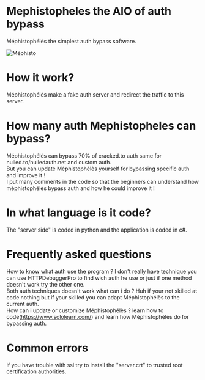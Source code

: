 # Mephistopheles the AIO of auth bypass
Méphistophélès the simplest auth bypass software.

![Méphisto](https://image.noelshack.com/fichiers/2020/26/5/1593174767-mephi.png)

# How it work?
Méphistophélès make a fake auth server and redirect the traffic to this server.

# How many auth Mephistopheles can bypass?
Méphistophélès can bypass 70% of cracked.to auth same for nulled.to/nulledauth.net and custom auth.  
But you can update Méphistophélès yourself for bypassing specific auth and improve it !  
I put many comments in the code so that the beginners can understand how méphistophélès bypass auth and how he could improve it !

# In what language is it code?
The "server side" is coded in python and the application is coded in c#.

# Frequently asked questions
How to know what auth use the program ? I don't really have technique you can use HTTPDebuggerPro to find wich auth he use or just if one method doesn't work try the other one.  
Both auth techniques doesn't work what can i do ? Huh if your not skilled at code nothing but if your skilled you can adapt Méphistophélès to the current auth.  
How can i update or customize Méphistophélès ? learn how to code(https://www.sololearn.com/) and learn how Méphistophélès do for bypassing auth.

# Common errors
If you have trouble with ssl try to install the "server.crt" to trusted root certification authorities.
